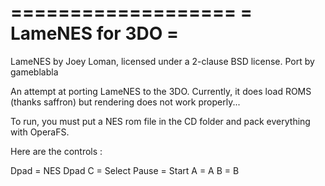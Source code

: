 ===================
= LameNES for 3DO =
===================

LameNES by Joey Loman, licensed under a 2-clause BSD license.
Port by gameblabla

An attempt at porting LameNES to the 3DO.
Currently, it does load ROMS (thanks saffron) but rendering does not work properly...

To run, you must put a NES rom file in the CD folder and pack everything with OperaFS.

Here are the controls :

Dpad            =  NES Dpad
C               =  Select
Pause           =  Start
A               =  A
B               =  B

